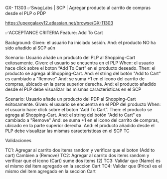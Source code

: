 GX- 11303 ✅SwagLabs | SCP | Agregar producto al carrito de compras desde el PLP o PDP

https://upexgalaxy12.atlassian.net/browse/GX-11303

✅ACCEPTANCE CRITERIA Feature: Add To Cart

Background: Given: el usuario ha iniciado sesión. And: el producto NO ha sido añadido al SCP aún

Scenario: Usuario añade un producto del PLP al Shopping-Cart exitosamente. Given: el usuario se encuentra en el PLP When: el usuario hace click sobre
el boton “Add To Cart” en el producto deseado. Then: el producto se agrega al Shopping-Cart. And: el string del botón "Add to Cart" es cambiado a
"Remove" And: se suma +1 en el icono del carrito de compras, ubicado en la parte superior derecha. And: el producto añadido desde el PLP debe
visualizar las mismas características en el SCP

Scenario: Usuario añade un producto del PDP al Shopping-Cart exitosamente. Given: el usuario se encuentra en el PDP del producto When: el usuario hace
click sobre el boton “Add To Cart”. Then: el producto se agrega al Shopping-Cart. And: el string del botón "Add to Cart" es cambiado a "Remove" And:
se suma +1 en el icono del carrito de compras, ubicado en la parte superior derecha. And: el producto añadido desde el PLP debe visualizar las mismas
características en el SCP TC

Validaciones

TC1: Agregar al carrito dos items random y verificar que el boton (Add to cart) Cambien a (Remove) TC2: Agregar al carrito dos items random y
verificar que el icono (Cart) sume dos items (2) TC3: Validar que (Name) es el mismo del item agregado en la seccion Cart TC4: Validar que (Price) es
el mismo del item agregado en la seccion Cart
